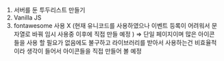 1. 서버를 둔 투두리스트 만들기
2. Vanilla JS
3. fontawesome 사용 X (현재 유니코드를 사용하였으나 이벤트 등록이 어려워서 문자열로 바꿔 임시 사용중 이후에 직접 만들 예정 )
   => 단일 페이지이며 많은 아이콘들을 사용 할 필요가 없음에도 불구하고 라이브러리를 받아서 사용하는건 비효율적이라 생각이 들어서 아이콘들을 직접 만들어 볼 예정
